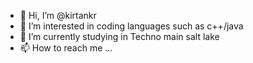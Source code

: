 - 👋 Hi, I’m @kirtankr
- 👀 I’m interested in coding languages such as c++/java
- 🌱 I’m currently studying in Techno main salt lake
- 📫 How to reach me ...

<!---
kirtankr/kirtankr is a ✨ special ✨ repository because its `README.md` (this file) appears on your GitHub profile.
You can click the Preview link to take a look at your changes.
--->
